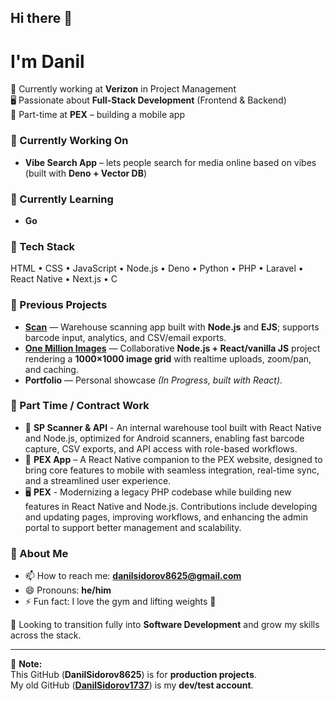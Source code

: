 ## Hi there 👋

# I'm Danil  

💼 Currently working at **Verizon** in Project Management  
🖥️ Passionate about **Full-Stack Development** (Frontend & Backend)  
📱 Part-time at **PEX** – building a mobile app  

### 🔭 Currently Working On
- **Vibe Search App** – lets people search for media online based on vibes (built with **Deno + Vector DB**)  

### 🌱 Currently Learning
- **Go**  

### 🔧 Tech Stack
HTML • CSS • JavaScript • Node.js • Deno • Python • PHP • Laravel • React Native • Next.js • C  

### 📂 Previous Projects
- **[Scan](https://scans.omnaris.xyz/)** — Warehouse scanning app built with **Node.js** and **EJS**; supports barcode input, analytics, and CSV/email exports.
- **[One Million Images](https://omnaris.xyz/)** — Collaborative **Node.js + React/vanilla JS** project rendering a **1000×1000 image grid** with realtime uploads, zoom/pan, and caching.
- **Portfolio** — Personal showcase *(In Progress, built with React)*.

### 💼 Part Time / Contract Work
- 📱 **SP Scanner & API** - An internal warehouse tool built with React Native and Node.js, optimized for Android scanners, enabling fast barcode capture, CSV exports, and API access with role-based workflows.
- 📱 **PEX App** – A React Native companion to the PEX website, designed to bring core features to mobile with seamless integration, real-time sync, and a streamlined user experience.
- 🖥️ **PEX** - Modernizing a legacy PHP codebase while building new features in React Native and Node.js. Contributions include developing and updating pages, improving workflows, and enhancing the admin portal to support better management and scalability.

### 💬 About Me
- 📫 How to reach me: **danilsidorov8625@gmail.com**  
- 😄 Pronouns: **he/him**  
- ⚡ Fun fact: I love the gym and lifting weights 💪  

🌟 Looking to transition fully into **Software Development** and grow my skills across the stack.  

---

📌 **Note:**  
This GitHub (**DanilSidorov8625**) is for **production projects**.  
My old GitHub (**[DanilSidorov1737](https://github.com/DanilSidorov1737)**) is my **dev/test account**.  
